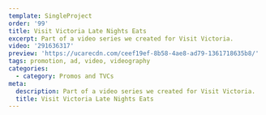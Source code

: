 ```yaml
---
template: SingleProject
order: '99'
title: Visit Victoria Late Nights Eats
excerpt: Part of a video series we created for Visit Victoria.
video: '291636317'
preview: 'https://ucarecdn.com/ceef19ef-8b58-4ae8-ad79-1361718635b8/'
tags: promotion, ad, video, videography
categories:
  - category: Promos and TVCs
meta:
  description: Part of a video series we created for Visit Victoria.
  title: Visit Victoria Late Nights Eats
---
```

